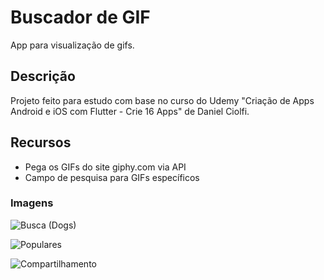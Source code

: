 # Buscador de GIF

App para visualização de gifs.

## Descrição

Projeto feito para estudo com base no curso do Udemy "Criação de Apps Android e iOS com Flutter - Crie 16 Apps" de Daniel Ciolfi.

## Recursos

- Pega os GIFs do site giphy.com via API
- Campo de pesquisa para GIFs específicos

### Imagens

![Busca (Dogs)](https://user-images.githubusercontent.com/40778394/70640704-20e82180-1c1b-11ea-81df-54cda9433ed8.jpeg)

![Populares](https://user-images.githubusercontent.com/40778394/70640646-0746da00-1c1b-11ea-851a-eb36e8d7534e.jpeg)

![Compartilhamento](https://user-images.githubusercontent.com/40778394/70657067-efcb1980-1c39-11ea-9e66-d60c26d252c0.jpeg)
